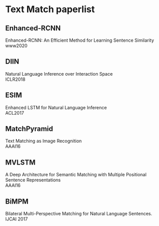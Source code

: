 # Text Match paperlist

## Enhanced-RCNN
Enhanced-RCNN: An Efficient Method for Learning Sentence Similarity
<br>www2020

## DIIN
Natural Language Inference over Interaction Space
<br>ICLR2018

## ESIM
Enhanced LSTM for Natural Language Inference
<br>ACL2017

## MatchPyramid
Text Matching as Image Recognition
<br>AAAI16

## MVLSTM
A Deep Architecture for Semantic Matching with Multiple Positional Sentence Representations
<br>AAAI16

##  BiMPM
Bilateral Multi-Perspective Matching for Natural Language Sentences. 
<br>IJCAI 2017
